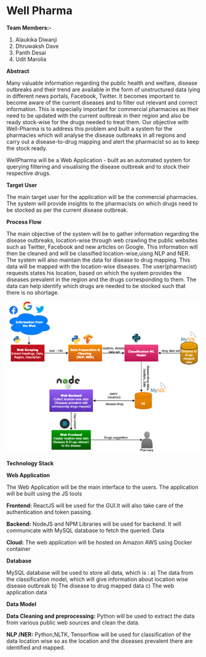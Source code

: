# Well Pharma #

**Team Members:-**
1) Alaukika Diwanji
2) Dhruwaksh Dave
3) Panth Desai
4) Udit Marolia

**Abstract**
 
Many valuable information regarding the public health and welfare, disease outbreaks and their trend are available in the form of unstructured data lying in different news portals, Facebook, Twitter. It becomes important to become aware of the current diseases and to filter out relevant and correct information. This is especially important for commercial pharmacies as their need to be updated with the current outbreak in their region and also be ready stock-wise for the drugs needed to treat them. Our objective with Well-Pharma is to address this problem and built a system for the pharmacies which will analyse the disease outbreaks in all regions and carry out a disease-to-drug mapping and alert the pharmacist so as to keep the stock ready.

WellPharma will be a Web Application - built as an automated system for querying filtering and visualising the disease outbreak and to stock their respective drugs.

**Target User**

The main target user for the application will be the commercial pharmacies. The system will provide insights to the pharmacists on which drugs need to be stocked as per the current disease outbreak. 

**Process Flow**

The main objective of the system will be to gather information regarding the disease outbreaks, location-wise through web crawling the public websites such as Twitter, Facebook and new articles on Google. This information will then be cleaned and will be classified location-wise,uisng NLP and NER. The system will also maintain the data for disease to drug mapping. This data will be mapped with the location-wise diseases. The user(pharmacist) requests states his location, based on which the system provides the diseases prevalent in the region and the drugs corresponding to them. The data can help identify which drugs are needed to be stocked such that there is no shortage.

![Process](process-2.png)


**Technology Stack**

**Web Application**

The Web Application will be the main interface to the users. The application will be built using the JS tools 

**Frontend:** ReactJS will be used for the GUI.It will also take care of the authentication and token passing.

**Backend:** NodeJS  and NPM Libraries will be used for backend. It will communicate with MySQL database to fetch the queried. Data

**Cloud:** The web application will be hosted on Amazon AWS using Docker container

**Database**

MySQL database will be used to store all data, which is :
  a) The data from the classification model, which will give information about location wise disease outbreak
  b) The disease to drug mapped data
  c) The web application data

**Data Model**

**Data Cleaning and preprocessing:** Python will be used to extract the data from various public web sources and clean the data.

**NLP /NER:** Python,NLTK, Tensorflow will be used for classification of the data location wise so as the location and the diseases prevalent there are identified and mapped.



